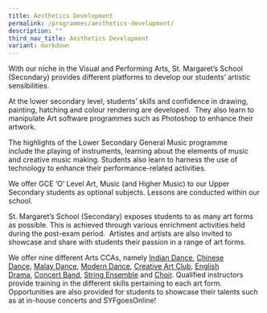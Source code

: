 ```yaml
---
title: Aesthetics Development
permalink: /programmes/aesthetics-development/
description: ""
third_nav_title: Aesthetics Development
variant: markdown
---
```

With our niche in the Visual and Performing Arts, St. Margaret’s School (Secondary) provides
different platforms to develop our students’ artistic sensibilities.
  

At the lower secondary level, students’ skills and confidence in drawing, painting, hatching and
colour rendering are developed.  They also learn to manipulate Art software programmes such
as Photoshop to enhance their artwork.

The highlights of the Lower Secondary General Music programme include the playing of
instruments, learning about the elements of music and creative music making. Students also
learn to harness the use of technology to enhance their performance-related activities.

We offer GCE ‘O’ Level Art, Music (and Higher Music) to our Upper Secondary students as
optional subjects. Lessons are conducted within our school.

St. Margaret’s School (Secondary) exposes students to as many art forms as possible. This is
achieved through various enrichment activities held during the post-exam period.  Artistes and
artists are also invited to showcase and share with students their passion in a range of art
forms.

We offer nine different Arts CCAs, namely [Indian Dance](https://stmargaretssec.moe.edu.sg/programmes/co-curricular-activities/indian-dance), [Chinese Dance](https://stmargaretssec.moe.edu.sg/programmes/co-curricular-activities/chinese-dance), [Malay Dance](https://stmargaretssec.moe.edu.sg/programmes/co-curricular-activities/malay-dance), [Modern Dance](https://stmargaretssec.moe.edu.sg/programmes/co-curricular-activities/modern-dance), [Creative Art Club](https://stmargaretssec.moe.edu.sg/programmes/co-curricular-activities/creative-art-club-visual-art), [English Drama](https://stmargaretssec.moe.edu.sg/programmes/co-curricular-activities/english-drama), [Concert Band](https://stmargaretssec.moe.edu.sg/programmes/co-curricular-activities/concert-band), [String Ensemble](https://stmargaretssec.moe.edu.sg/programmes/co-curricular-activities/string-ensemble) and [Choir](https://stmargaretssec.moe.edu.sg/programmes/co-curricular-activities/choir). Qualified instructors provide training in the different skills pertaining to each art form. Opportunities are
also provided for students to showcase their talents such as at in-house concerts and
SYFgoesOnline!